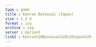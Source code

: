 ```yaml
---
type : game
title : Kenran Butousai (Japan)
size : 1.2 G
format : iso
archive : zip
server : myrient
link2 : Kenran%20Butousai%20%28Japan%29
---
```

